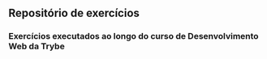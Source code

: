<h2>Repositório de exercícios</h2> 
<h3>Exercícios executados ao longo do curso de Desenvolvimento Web da Trybe</h3>
